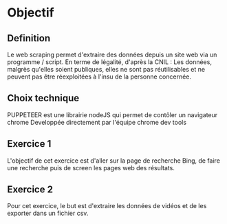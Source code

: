 # Objectif

## Definition 
Le web scraping  permet d'extraire des données depuis un site web via un programme / script.
En terme de légalité, d'après la CNIL : Les données, malgrès qu'elles soient publiques, elles ne sont pas réutilisables et ne peuvent pas être réexploitées à l'insu de la personne concernée.

## Choix technique
PUPPETEER est une librairie nodeJS qui permet de contôler un navigateur chrome
Developpée directement par l'équipe chrome dev tools

## Exercice 1 
L'objectif de cet exercice est d'aller sur la page de recherche Bing, de faire une recherche puis de screen les pages web des résultats.

## Exercice 2
Pour cet exercice, le but est d'extraire les données de vidéos et de les exporter dans un fichier csv.

